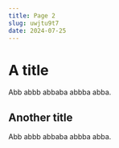 ```yaml
---
title: Page 2
slug: uwjtu9t7
date: 2024-07-25
---
```

<h1>A title</h1>
Abb abbb abbaba abbba abba.

<h2>Another title</h2>
Abb abbb abbaba abbba abba.

